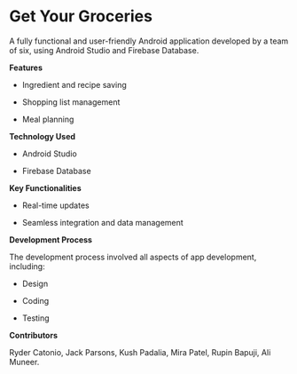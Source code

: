 # Get Your Groceries
A fully functional and user-friendly Android application developed by a team of six, using Android Studio and Firebase Database.

**Features**

- Ingredient and recipe saving

- Shopping list management

- Meal planning

**Technology Used**

- Android Studio

- Firebase Database

**Key Functionalities**

- Real-time updates

- Seamless integration and data management

**Development Process**

The development process involved all aspects of app development, including:
- Design

- Coding

- Testing


**Contributors**

Ryder Catonio, Jack Parsons, Kush Padalia, Mira Patel, Rupin Bapuji, Ali Muneer.

